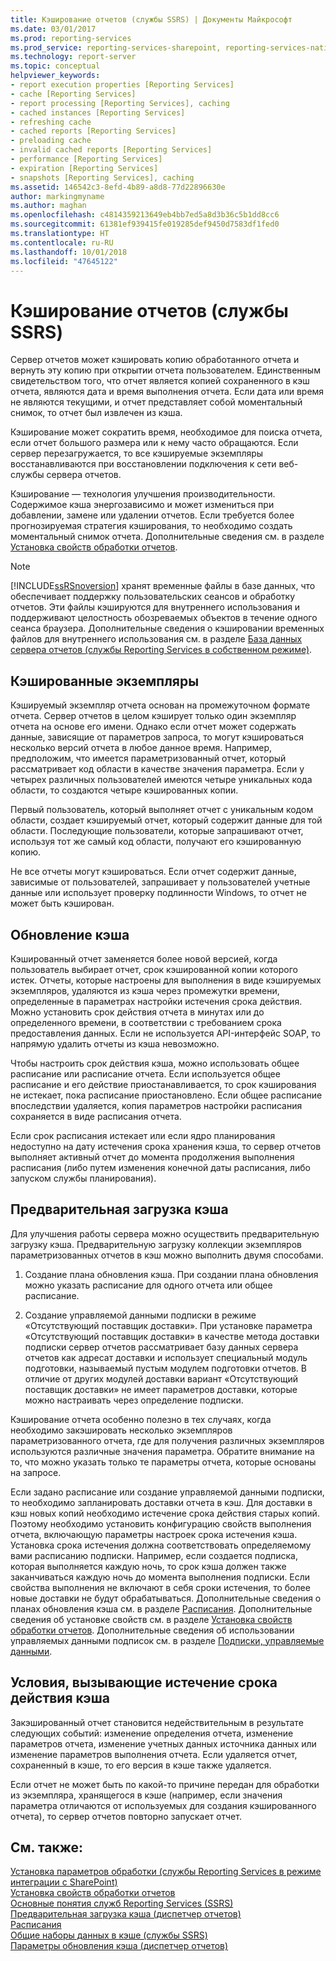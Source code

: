 ```yaml
---
title: Кэширование отчетов (службы SSRS) | Документы Майкрософт
ms.date: 03/01/2017
ms.prod: reporting-services
ms.prod_service: reporting-services-sharepoint, reporting-services-native
ms.technology: report-server
ms.topic: conceptual
helpviewer_keywords:
- report execution properties [Reporting Services]
- cache [Reporting Services]
- report processing [Reporting Services], caching
- cached instances [Reporting Services]
- refreshing cache
- cached reports [Reporting Services]
- preloading cache
- invalid cached reports [Reporting Services]
- performance [Reporting Services]
- expiration [Reporting Services]
- snapshots [Reporting Services], caching
ms.assetid: 146542c3-8efd-4b89-a8d8-77d22896630e
author: markingmyname
ms.author: maghan
ms.openlocfilehash: c4814359213649eb4bb7ed5a8d3b36c5b1dd8cc6
ms.sourcegitcommit: 61381ef939415fe019285def9450d7583df1fed0
ms.translationtype: HT
ms.contentlocale: ru-RU
ms.lasthandoff: 10/01/2018
ms.locfileid: "47645122"
---
```

# <a name="caching-reports-ssrs"></a>Кэширование отчетов (службы SSRS)
  Сервер отчетов может кэшировать копию обработанного отчета и вернуть эту копию при открытии отчета пользователем. Единственным свидетельством того, что отчет является копией сохраненного в кэш отчета, являются дата и время выполнения отчета. Если дата или время не являются текущими, и отчет представляет собой моментальный снимок, то отчет был извлечен из кэша.  
  
 Кэширование может сократить время, необходимое для поиска отчета, если отчет большого размера или к нему часто обращаются. Если сервер перезагружается, то все кэшируемые экземпляры восстанавливаются при восстановлении подключения к сети веб-службы сервера отчетов.  
  
 Кэширование — технология улучшения производительности. Содержимое кэша энергозависимо и может измениться при добавлении, замене или удалении отчетов. Если требуется более прогнозируемая стратегия кэширования, то необходимо создать моментальный снимок отчета. Дополнительные сведения см. в разделе [Установка свойств обработки отчетов](../../reporting-services/report-server/set-report-processing-properties.md).  
  
> [!NOTE]  
>  [!INCLUDE[ssRSnoversion](../../includes/ssrsnoversion-md.md)] хранят временные файлы в базе данных, что обеспечивает поддержку пользовательских сеансов и обработку отчетов. Эти файлы кэшируются для внутреннего использования и поддерживают целостность обозреваемых объектов в течение одного сеанса браузера. Дополнительные сведения о кэшировании временных файлов для внутреннего использования см. в разделе [База данных сервера отчетов (службы Reporting Services в собственном режиме)](../../reporting-services/report-server/report-server-database-ssrs-native-mode.md).  
  
## <a name="cached-instances"></a>Кэшированные экземпляры  
 Кэшируемый экземпляр отчета основан на промежуточном формате отчета. Сервер отчетов в целом кэширует только один экземпляр отчета на основе его имени. Однако если отчет может содержать данные, зависящие от параметров запроса, то могут кэшироваться несколько версий отчета в любое данное время. Например, предположим, что имеется параметризованный отчет, который рассматривает код области в качестве значения параметра. Если у четырех различных пользователей имеются четыре уникальных кода области, то создаются четыре кэшированных копии.  
  
 Первый пользователь, который выполняет отчет с уникальным кодом области, создает кэшируемый отчет, который содержит данные для той области. Последующие пользователи, которые запрашивают отчет, используя тот же самый код области, получают его кэшированную копию.  
  
 Не все отчеты могут кэшироваться. Если отчет содержит данные, зависимые от пользователей, запрашивает у пользователей учетные данные или использует проверку подлинности Windows, то отчет не может быть кэширован.  
  
## <a name="refreshing-the-cache"></a>Обновление кэша  
 Кэшированный отчет заменяется более новой версией, когда пользователь выбирает отчет, срок кэшированной копии которого истек. Отчеты, которые настроены для выполнения в виде кэшируемых экземпляров, удаляются из кэша через промежутки времени, определенные в параметрах настройки истечения срока действия. Можно установить срок действия отчета в минутах или до определенного времени, в соответствии с требованием срока предоставления данных. Если не используется API-интерфейс SOAP, то напрямую удалить отчеты из кэша невозможно.  
  
 Чтобы настроить срок действия кэша, можно использовать общее расписание или расписание отчета. Если используется общее расписание и его действие приостанавливается, то срок кэширования не истекает, пока расписание приостановлено. Если общее расписание впоследствии удаляется, копия параметров настройки расписания сохраняется в виде расписания отчета.  
  
 Если срок расписания истекает или если ядро планирования недоступно на дату истечения срока хранения кэша, то сервер отчетов выполняет активный отчет до момента продолжения выполнения расписания (либо путем изменения конечной даты расписания, либо запуском службы планирования).  
  
## <a name="preloading-the-cache"></a>Предварительная загрузка кэша  
 Для улучшения работы сервера можно осуществить предварительную загрузку кэша. Предварительную загрузку коллекции экземпляров параметризованных отчетов в кэш можно выполнить двумя способами.  
  
1.  Создание плана обновления кэша. При создании плана обновления можно указать расписание для одного отчета или общее расписание.  
  
2.  Создание управляемой данными подписки в режиме «Отсутствующий поставщик доставки». При установке параметра «Отсутствующий поставщик доставки» в качестве метода доставки подписки сервер отчетов рассматривает базу данных сервера отчетов как адресат доставки и использует специальный модуль подготовки, называемый пустым модулем подготовки отчетов. В отличие от других модулей доставки вариант «Отсутствующий поставщик доставки» не имеет параметров доставки, которые можно настраивать через определение подписки.  
  
 Кэширование отчета особенно полезно в тех случаях, когда необходимо закэшировать несколько экземпляров параметризованного отчета, где для получения различных экземпляров используются различные значения параметра. Обратите внимание на то, что можно указать только те параметры отчета, которые основаны на запросе.  
  
 Если задано расписание или создание управляемой данными подписки, то необходимо запланировать доставки отчета в кэш. Для доставки в кэш новых копий необходимо истечение срока действия старых копий. Поэтому необходимо установить конфигурацию свойств выполнения отчета, включающую параметры настроек срока истечения кэша. Установка срока истечения должна соответствовать определяемому вами расписанию подписки. Например, если создается подписка, которая выполняется каждую ночь, то срок кэша должен также заканчиваться каждую ночь до момента выполнения подписки. Если свойства выполнения не включают в себя сроки истечения, то более новые доставки не будут обрабатываться. Дополнительные сведения о планах обновления кэша см. в разделе [Расписания](../../reporting-services/subscriptions/schedules.md). Дополнительные сведения об установке свойств см. в разделе [Установка свойств обработки отчетов](../../reporting-services/report-server/set-report-processing-properties.md). Дополнительные сведения об использовании управляемых данными подписок см. в разделе [Подписки, управляемые данными](../../reporting-services/subscriptions/data-driven-subscriptions.md).  
  
## <a name="conditions-that-cause-cache-expiration"></a>Условия, вызывающие истечение срока действия кэша  
 Закэшированный отчет становится недействительным в результате следующих событий: изменение определения отчета, изменение параметров отчета, изменение учетных данных источника данных или изменение параметров выполнения отчета. Если удаляется отчет, сохраненный в кэше, то его версия в кэше также удаляется.  
  
 Если отчет не может быть по какой-то причине передан для обработки из экземпляра, хранящегося в кэше (например, если значения параметра отличаются от используемых для создания кэшированного отчета), то сервер отчетов повторно запускает отчет.  
  
## <a name="see-also"></a>См. также:  
 [Установка параметров обработки (службы Reporting Services в режиме интеграции с SharePoint)](../../reporting-services/report-server-sharepoint/set-processing-options-reporting-services-in-sharepoint-integrated-mode.md)   
 [Установка свойств обработки отчетов](../../reporting-services/report-server/set-report-processing-properties.md)   
 [Основные понятия служб Reporting Services (SSRS)](../../reporting-services/reporting-services-concepts-ssrs.md)   
 [Предварительная загрузка кэша (диспетчер отчетов)](../../reporting-services/report-server/preload-the-cache-report-manager.md)   
 [Расписания](../../reporting-services/subscriptions/schedules.md)   
 [Общие наборы данных в кэше (службы SSRS)](../../reporting-services/report-server/cache-shared-datasets-ssrs.md)   
 [Параметры обновления кэша (диспетчер отчетов)](http://msdn.microsoft.com/library/227da40c-6bd2-48ec-aa9c-50ce6c1ca3a6)  
  
  
